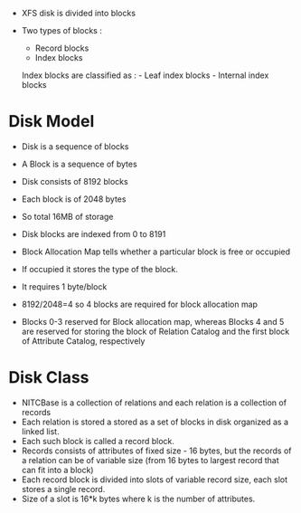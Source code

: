 - XFS disk is divided into blocks
- Two types of blocks :
    - Record blocks
    - Index blocks
    
    Index blocks are classified as :
        - Leaf index blocks
        - Internal index blocks

# Disk Model
- Disk is a sequence of blocks
- A Block is a sequence of bytes
- Disk consists of 8192 blocks
- Each block is of 2048 bytes
- So total 16MB of storage
- Disk blocks are indexed from 0 to 8191

- Block Allocation Map tells whether a particular block is free or occupied
- If occupied it stores the type of the block.
- It requires 1 byte/block
- 8192/2048=4 so 4 blocks are required for block allocation map
- Blocks 0-3 reserved for Block allocation map, whereas Blocks 4 and 5 are reserved for storing the block of Relation Catalog and the first block of Attribute Catalog, respectively

# Disk Class
- NITCBase is a collection of relations and each relation is a collection of records
- Each relation is stored a stored as a set of blocks in disk organized as a linked list.
- Each such block is called a record block.
- Records consists of attributes of fixed size - 16 bytes, but the records of a relation can be of variable size (from 16 bytes to largest record that can fit into a block)
- Each record block is divided into slots of variable record size, each slot stores a single record.
- Size of a slot is 16*k bytes where k is the number of attributes.







